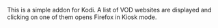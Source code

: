 This is a simple addon for Kodi. 
A list of VOD websites are displayed and clicking on one of them opens Firefox in Kiosk mode.